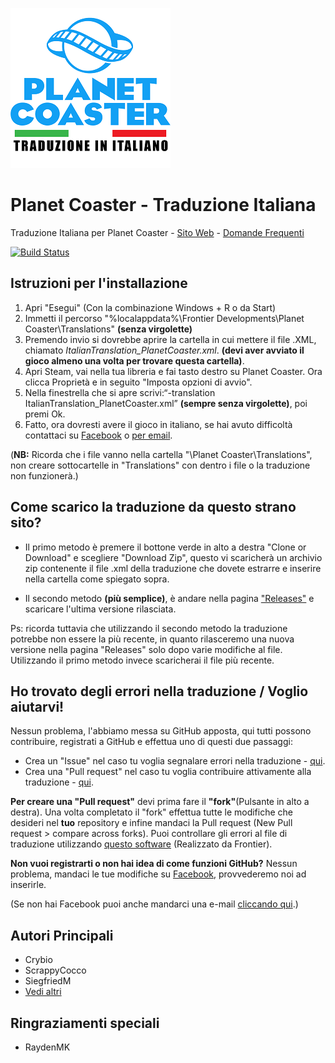 ![Logo](logo.png)
# Planet Coaster - Traduzione Italiana
Traduzione Italiana per Planet Coaster - [Sito Web](https://traduzioneplanetcoaster.altervista.org/) - [Domande Frequenti](https://traduzioneplanetcoaster.altervista.org/italiano/faq/)

[![Build Status](https://travis-ci.org/ScrappyCocco/PlanetCoasterItalian.svg?branch=master)](https://travis-ci.org/ScrappyCocco/PlanetCoasterItalian)

## Istruzioni per l'installazione

1. Apri "Esegui" (Con la combinazione Windows + R o da Start)
1. Immetti il percorso "%localappdata%\Frontier Developments\Planet Coaster\Translations" **(senza virgolette)**
1. Premendo invio si dovrebbe aprire la cartella in cui mettere il file .XML, chiamato *ItalianTranslation_PlanetCoaster.xml*. **(devi aver avviato il gioco almeno una volta per trovare questa cartella)**.
1. Apri Steam, vai nella tua libreria e fai tasto destro su Planet Coaster. Ora clicca Proprietà e in seguito "Imposta opzioni di avvio".
1. Nella finestrella che si apre scrivi:“-translation ItalianTranslation_PlanetCoaster.xml” **(sempre senza virgolette)**, poi premi Ok.
1. Fatto, ora dovresti avere il gioco in italiano, se hai avuto difficoltà contattaci su [Facebook](https://www.facebook.com/PlanetCoasterInItaliano/) o [per email](mailto:traduzioneplanetcoaster@altervista.org?subject=Traduzione%20Planet%20Coaster).

(**NB:** Ricorda che i file vanno nella cartella "\Planet Coaster\Translations", non creare sottocartelle in "Translations" con dentro i file o la traduzione non funzionerà.)

## Come scarico la traduzione da questo strano sito?

* Il primo metodo è premere il bottone verde in alto a destra "Clone or Download" e scegliere "Download Zip", questo vi scaricherà un archivio zip contenente il file .xml della traduzione che dovete estrarre e inserire nella cartella come spiegato sopra.

* Il secondo metodo **(più semplice)**, è andare nella pagina ["Releases"](https://github.com/ScrappyCocco/PlanetCoasterItalian/releases) e scaricare l'ultima versione rilasciata.

Ps: ricorda tuttavia che utilizzando il secondo metodo la traduzione potrebbe non essere la più recente, in quanto rilasceremo una nuova versione nella pagina "Releases" solo dopo varie modifiche al file. Utilizzando il primo metodo invece scaricherai il file più recente.

## Ho trovato degli errori nella traduzione / Voglio aiutarvi!

Nessun problema, l'abbiamo messa su GitHub apposta, qui tutti possono contribuire, registrati a GitHub e effettua uno di questi due passaggi: 
* Crea un "Issue" nel caso tu voglia segnalare errori nella traduzione - [qui](https://github.com/ScrappyCocco/PlanetCoasterItalian/issues).
* Crea una "Pull request" nel caso tu voglia contribuire attivamente alla traduzione - [qui](https://github.com/ScrappyCocco/PlanetCoasterItalian/pulls).

**Per creare una "Pull request"** devi prima fare il **"fork"**(Pulsante in alto a destra). Una volta completato il "fork" effettua tutte le modifiche che desideri nel **tuo** repository e infine mandaci la Pull request (New Pull request > compare across forks).
Puoi controllare gli errori al file di traduzione utilizzando [questo software](http://cdn.gulpeyrex.com/communitytranslations/tools/communitytranslationverifier/publish.htm) (Realizzato da Frontier).

**Non vuoi registrarti o non hai idea di come funzioni GitHub?**
Nessun problema, mandaci le tue modifiche su [Facebook](https://www.facebook.com/PlanetCoasterInItaliano/), provvederemo noi ad inserirle.

(Se non hai Facebook puoi anche mandarci una e-mail  [cliccando qui](mailto:traduzioneplanetcoaster@altervista.org?subject=Traduzione%20Planet%20Coaster).)

## Autori Principali

* Crybio
* ScrappyCocco
* SiegfriedM
* [Vedi altri](https://github.com/ScrappyCocco/PlanetCoasterItalian/graphs/contributors)

## Ringraziamenti speciali

* RaydenMK

